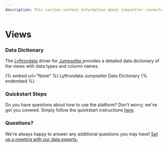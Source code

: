 ```yaml
---
description: This section contain information about jumpseller connector views information
---
```


# Views

### Data Dictionary

The [Lyftrondata](https://www.lyftrondata.com/) driver for [Jumpseller](None/)[ ](https://www.lyftrondata.com/integration/jumpseller/)provides a detailed data dictionary of the views with data types and column names.

{% embed url="None" %}
Lyftrondata Jumpseller Data Dictionary
{% endembed %}

### Quickstart Steps

Do you have questions about how to use the platform? Don't worry; we've got you covered. Simply follow the quickstart instructions [here](../README.md).

### Questions? <a href="#questions" id="questions"></a>

We're always happy to answer any additional questions you may have! [Set up a meeting with our data experts.](https://www.lyftrondata.com/book-a-meeting/)


